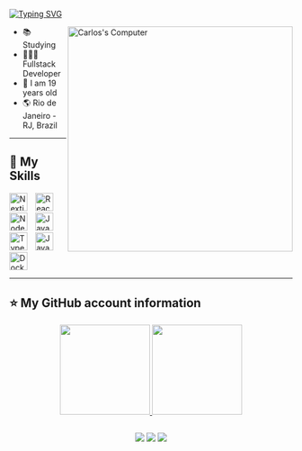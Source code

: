 <!-- ## Hello World! I am {Carlos Matheus Tavares}! 👋 -->

[![Typing SVG](https://readme-typing-svg.herokuapp.com?font=Roboto&color=6FA4FC&width=350&height=50&lines=Hello+World!,+I+am+Carlos+👋+...;%f0%9f%92%bb)](https://git.io/typing-svg)

<img src="https://raw.githubusercontent.com/MicaelliMedeiros/micaellimedeiros/master/image/computer-illustration.png" min-width="400px" max-width="400px" width="400px" align="right" alt="Carlos's Computer">

- 📚 Studying
- 👨🏼‍💻 Fullstack Developer
- 🧑 I am 19 years old
- 🌎 Rio de Janeiro - RJ, Brazil

---

## 🚀 My Skills

<p align="left">
  <img src="https://cdn.jsdelivr.net/gh/devicons/devicon/icons/nextjs/nextjs-original.svg" alt="Nextjs" style="height: 32px; width: 32px; object-fit: contain; margin-right: 10px;" />
  <img src="https://cdn.jsdelivr.net/gh/devicons/devicon/icons/react/react-original.svg" alt="React" style="height: 32px; width: 32px; margin-right: 10px;" />
  <img src="https://cdn.jsdelivr.net/gh/devicons/devicon/icons/nodejs/nodejs-original.svg" alt="Node" style="height: 32px; width: 32px; margin-right: 10px;" />
  <img src="https://cdn.jsdelivr.net/gh/devicons/devicon/icons/java/java-original.svg" alt="Java" style="height: 32px; width: 32px; margin-right: 10px;" />
  <img src="https://cdn.jsdelivr.net/gh/devicons/devicon/icons/typescript/typescript-original.svg" alt="Typescript" style="height: 32px; width: 32px; margin-right: 10px;" />
  <img src="https://cdn.jsdelivr.net/gh/devicons/devicon/icons/javascript/javascript-original.svg" alt="Javascript" style="height: 32px; width: 32px; margin-right: 10px;" />
  <img src="https://cdn.jsdelivr.net/gh/devicons/devicon/icons/docker/docker-original.svg" alt="Docker" style="height: 32px; width: 32px;" />
</p>

----

## ⭐ My GitHub account information

<div align="center">
  <a href="https://github.com/cmtavares">
  <img height="160px" src="https://github-readme-stats.vercel.app/api?username=cmtavares&show_icons=true&theme=dracula"/>
  <img height="160px" src="https://github-readme-stats.vercel.app/api/top-langs/?username=cmtavares&layout=compact&langs_count=7&theme=dracula"/>
</div>

##
  
<div align="center"> 
  <a href="https://www.instagram.com/cm.tavares/" target="_blank"><img src="https://img.shields.io/badge/-Instagram-%23E4405F?style=for-the-badge&logo=instagram&logoColor=white" target="_blank"></a>
  <a href = "mailto:cmtavares.dev@gmail.com" target="_blank"><img src="https://img.shields.io/badge/-Gmail-%23333?style=for-the-badge&logo=gmail&logoColor=white" target="_blank"></a>
  <a href="https://www.linkedin.com/in/carlos-tavares-5bb2b32a1/" target="_blank"><img src="https://img.shields.io/badge/-LinkedIn-%230077B5?style=for-the-badge&logo=linkedin&logoColor=white"></a>
</div>
